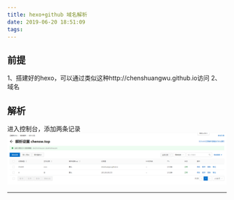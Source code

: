 ```yaml
---
title: hexo+github 域名解析
date: 2019-06-20 18:51:09
tags:
---
```


## 前提
 1、搭建好的hexo，可以通过类似这种http://chenshuangwu.github.io访问
 2、域名

## 解析
进入控制台，添加两条记录
![](/images/云解析.png)
***
